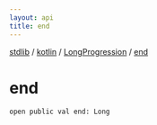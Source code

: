 ```yaml
---
layout: api
title: end
---
```

[stdlib](../../index.html) / [kotlin](../index.html) / [LongProgression](index.html) / [end](end.html)

# end

```
open public val end: Long
```
